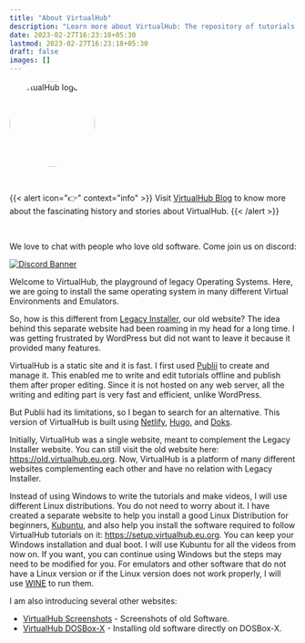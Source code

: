 ```yaml
---
title: "About VirtualHub"
description: "Learn more about VirtualHub: The repository of tutorials on how to install old operating systems in different VMs and emulators."
date: 2023-02-27T16:23:18+05:30
lastmod: 2023-02-27T16:23:18+05:30
draft: false
images: []
---
```


<p class="text-center"><img alt="VirtualHub logo" src="/logo-virtualhub.webp" style="border-radius: 50%" width="150"></p>

<br>

{{< alert icon="👉" context="info" >}}
Visit [VirtualHub Blog](/blog) to know more about the fascinating history and stories about VirtualHub.
{{< /alert >}}

<br>

<div class="text-center container">
  <p>We love to chat with people who love old software. Come join us on discord:</p>
  <p>
    <a href="https://chat.virtualhub.eu.org">
      <img src="https://discordapp.com/api/guilds/1176107431013646357/widget.png?style=banner2" alt="Discord Banner"/>
    </a>
  </p>
</div>

Welcome to VirtualHub, the playground of legacy Operating Systems. Here, we are going to install the same operating system in many different Virtual Environments and Emulators.

So, how is this different from [Legacy Installer](https://web.archive.org/web/20220401052354/https://legacyinstaller.pcriot.com/), our old website? The idea behind this separate website had been roaming in my head for a long time. I was getting frustrated by WordPress but did not want to leave it because it provided many features.

VirtualHub is a static site and it is fast. I first used [Publii](https://getpublii.com/) to create and manage it. This enabled me to write and edit tutorials offline and publish them after proper editing. Since it is not hosted on any web server, all the writing and editing part is very fast and efficient, unlike WordPress.

But Publii had its limitations, so I began to search for an alternative. This version of VirtualHub is built using [Netlify](https://www.netlify.com/), [Hugo](https://gohugo.io/), and [Doks](https://getdoks.org/).

Initially, VirtualHub was a single website, meant to complement the Legacy Installer website. You can still visit the old website here: <https://old.virtualhub.eu.org>. Now, VirtualHub is a platform of many different websites complementing each other and have no relation with Legacy Installer.

Instead of using Windows to write the tutorials and make videos, I will use different Linux distributions. You do not need to worry about it. I have created a separate website to help you install a good Linux Distribution for beginners,  [Kubuntu](https://kubuntu.org), and also help you install the software required to follow VirtualHub tutorials on it: <https://setup.virtualhub.eu.org>. You can keep your Windows installation and dual boot. I will use Kubuntu for all the videos from now on. If you want, you can continue using Windows but the steps may need to be modified for you. For emulators and other software that do not have a Linux version or if the Linux version does not work properly, I will use [WINE](https://www.winehq.org/) to run them.

I am also introducing several other websites:

- [VirtualHub Screenshots](https://screenshots.virtualhub.eu.org) - Screenshots of old Software.
- [VirtualHub DOSBox-X](https://dosbox-x.virtualhub.eu.org) - Installing old software directly on DOSBox-X.
